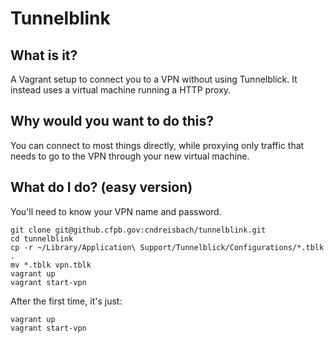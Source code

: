 # Tunnelblink

## What is it?

A Vagrant setup to connect you to a VPN without using Tunnelblick. It instead uses a virtual machine running a HTTP proxy.

## Why would you want to do this?

You can connect to most things directly, while proxying only traffic that needs to go to the VPN through your new virtual machine.

## What do I do? (easy version)

You'll need to know your VPN name and password.

```
git clone git@github.cfpb.gov:cndreisbach/tunnelblink.git
cd tunnelblink
cp -r ~/Library/Application\ Support/Tunnelblick/Configurations/*.tblk .
mv *.tblk vpn.tblk
vagrant up
vagrant start-vpn
```

After the first time, it's just:

```
vagrant up
vagrant start-vpn
```